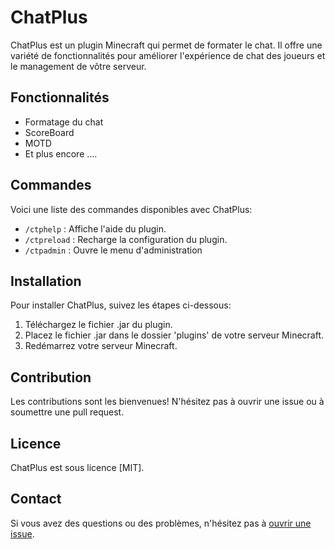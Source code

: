 # ChatPlus

ChatPlus est un plugin Minecraft qui permet de formater le chat. Il offre une variété de fonctionnalités pour améliorer l'expérience de chat des joueurs et le management de vôtre serveur.

## Fonctionnalités

- Formatage du chat
- ScoreBoard
- MOTD
- Et plus encore ....

## Commandes

Voici une liste des commandes disponibles avec ChatPlus:

- `/ctphelp` : Affiche l'aide du plugin.
- `/ctpreload` : Recharge la configuration du plugin.
- `/ctpadmin` : Ouvre le menu d'administration

## Installation

Pour installer ChatPlus, suivez les étapes ci-dessous:

1. Téléchargez le fichier .jar du plugin.
2. Placez le fichier .jar dans le dossier 'plugins' de votre serveur Minecraft.
3. Redémarrez votre serveur Minecraft.

## Contribution

Les contributions sont les bienvenues! N'hésitez pas à ouvrir une issue ou à soumettre une pull request.

## Licence

ChatPlus est sous licence [MIT].

## Contact

Si vous avez des questions ou des problèmes, n'hésitez pas à [ouvrir une issue](https://github.com/rammex666/chatplus/issues).
